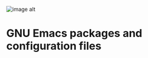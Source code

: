    ![image alt](https://github.com/SciBourne/emacs.d/raw/master/emacs.png)
# GNU Emacs packages and configuration files
